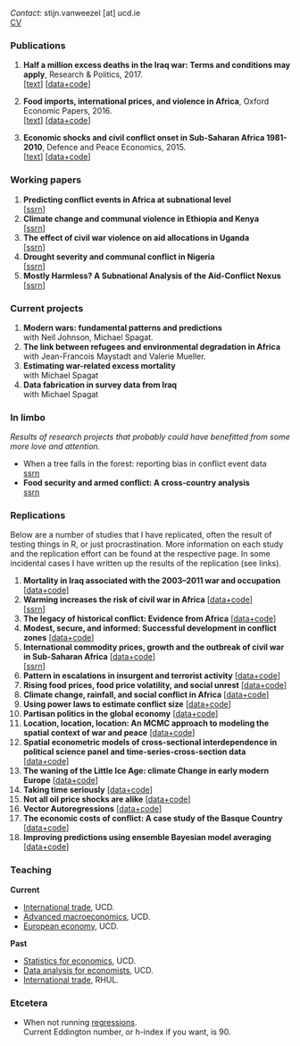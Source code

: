 *Contact:* stijn.vanweezel [at] ucd.ie <br>
[CV](https://github.com/CommonEconomist/cv/raw/master/cv_svw.pdf)

### Publications

1. **Half a million excess deaths in the Iraq war: Terms and conditions may apply**, Research & Politics, 2017.<br>
[[text](http://journals.sagepub.com/doi/full/10.1177/2053168017732642)] [[data+code](https://github.com/CommonEconomist/publications/tree/master/RAP_2017)]

2. **Food imports, international prices, and violence in Africa**, Oxford Economic Papers, 2016. <br>
[[text](https://doi.org/10.1093/oep/gpw015)] [[data+code](https://github.com/CommonEconomist/publications/tree/master/OEP_2016)]

3. **Economic shocks and civil conflict onset in Sub-Saharan Africa 1981-2010**, Defence and Peace Economics, 2015. <br>
[[text](http://www.tandfonline.com/doi/full/10.1080/10242694.2014.887489)] [[data+code](https://github.com/CommonEconomist/publications/tree/master/DPE_2015)]

### Working papers
1. **Predicting conflict events in Africa at subnational level**<br>
[[ssrn](https://ssrn.com/abstract=3019940)]
2. **Climate change and communal violence in Ethiopia and Kenya** <br>
[[ssrn](https://ssrn.com/abstract=2880526)]
3. **The effect of civil war violence on aid allocations in Uganda**<br>
[[ssrn](https://ssrn.com/abstract=2843797)]
4. **Drought severity and communal conflict in Nigeria**<br>
[[ssrn]( https://ssrn.com/abstract=2880540)]
5. **Mostly Harmless? A Subnational Analysis of the Aid-Conflict Nexus**<br>
[[ssrn](https://ssrn.com/abstract=2450867)]


### Current projects
1. **Modern wars: fundamental patterns and predictions** <br>
with Neil Johnson, Michael Spagat. 
2. **The link between refugees and environmental degradation in Africa** <br>
with Jean-Francois Maystadt and Valerie Mueller.
3. **Estimating war-related excess mortality**<br>
with Michael Spagat
4. **Data fabrication in survey data from Iraq**<br>
with Michael Spagat

### In limbo
*Results of research projects that probably could have benefitted from some more love and attention.*
* When a tree falls in the forest: reporting bias in conflict event data <br>
[ssrn](http://ssrn.com/abstract=2805949)
* **Food security and armed conflict: A cross-country analysis**<br>
[ssrn](https://ssrn.com/abstract=2934177)

### Replications
Below are a number of studies that I have replicated, often the result of testing things in R, or just procrastination. 
More information on each study and the replication effort can be found at the respective page. In some incidental cases I have written up the results of the replication (see links). 

1. **Mortality in Iraq associated with the 2003–2011 war and occupation** [[data+code](https://github.com/CommonEconomist/replications/tree/master/2013_Hagopian_et_al)]
2. **Warming increases the risk of civil war in Africa** [[data+code](https://github.com/CommonEconomist/replications/tree/master/2009_Burke_et_al)] <br>
[[ssrn](http://papers.ssrn.com/abstract_id=2550228)]
3. **The legacy of historical conflict: Evidence from Africa** [[data+code](https://github.com/CommonEconomist/replications/tree/master/2014_Besley_Reynal-Querol)]
4. **Modest, secure, and informed: Successful development in conflict zones** [[data+code](https://github.com/CommonEconomist/replications/tree/master/2013_Berman_et_al)]
5. **International commodity prices, growth and the outbreak of civil war in Sub-Saharan Africa** [[data+code](https://github.com/CommonEconomist/replications/tree/master/2010_Bruckner_Ciccone)]<br>
[[ssrn](http://ssrn.com/abstract=2688476)]
6. **Pattern in escalations in insurgent and terrorist activity** [[data+code](https://github.com/CommonEconomist/replications/tree/master/2011_Johnson_et_al)]
7. **Rising food prices, food price volatility, and social unrest** [[data+code](https://github.com/CommonEconomist/replications/tree/master/2015_Bellemare)]
8. **Climate change, rainfall, and social conflict in Africa** [[data+code](https://github.com/CommonEconomist/replications/tree/master/2012_Hendrix_Salehyan)]
9. **Using power laws to estimate conflict size** [[data+code](https://github.com/CommonEconomist/replications/tree/master/2014_Friedman)]
10. **Partisan politics in the global economy** [[data+code](https://github.com/CommonEconomist/replications/tree/master/1998_Garrett)]
11. **Location, location, location: An MCMC approach to modeling the spatial context of war and peace** [[data+code](https://github.com/CommonEconomist/replications/tree/master/2002_Ward_Gleditsch)]
12. **Spatial econometric models of cross-sectional interdependence in political science panel and time-series-cross-section data** [[data+code](https://github.com/CommonEconomist/replications/tree/master/2007_Franzese_Hays)]
13. **The waning of the Little Ice Age: climate Change in early modern Europe** [[data+code](https://github.com/CommonEconomist/replications/blob/master/2014_Kelly_O_Grada/little_ice_age.R)]
14. **Taking time seriously** [[data+code](https://github.com/CommonEconomist/replications/tree/master/2008_de_Boef_Keele)]
15. **Not all oil price shocks are alike** [[data+code](https://github.com/CommonEconomist/replications/blob/master/2009_Killian/estimate_var.R)]
16. **Vector Autoregressions** [[data+code](https://github.com/CommonEconomist/replications/tree/master/2001_Stock_Watson)]
15. **The economic costs of conflict: A case study of the Basque Country** [[data+code](https://github.com/CommonEconomist/replications/tree/master/2011_Abadie_et_al)]
17. **Improving predictions using ensemble Bayesian model averaging** [[data+code](https://github.com/CommonEconomist/replications/tree/master/2012_Montgomory_et_al)]

### Teaching 

**Current**
* [International trade](https://github.com/CommonEconomist/teaching/tree/master/international_trade), UCD.
* [Advanced macroeconomics](https://github.com/CommonEconomist/teaching/tree/master/advanced_macroeconomics), UCD.
* [European economy](https://github.com/CommonEconomist/teaching/tree/master/european_economy), UCD.

**Past**
* [Statistics for economics](https://github.com/CommonEconomist/teaching/tree/master/statistics_economics), UCD.
* [Data analysis for economists](https://github.com/CommonEconomist/teaching/tree/master/data_analysis), UCD.
* [International trade](https://github.com/CommonEconomist/Teaching/tree/master/international_trade/rhul), RHUL.

### Etcetera
* When not running [regressions](https://www.strava.com/athletes/2135375).<br>
Current Eddington number, or h-index if you want, is 90.
